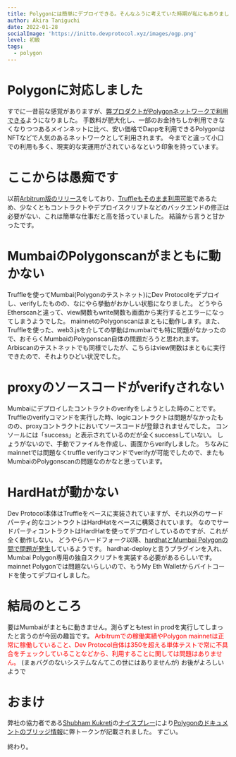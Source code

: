 ```yaml
---
title: Polygonには簡単にデプロイできる。そんなふうに考えていた時期が私にもありました。
author: Akira Taniguchi
date: 2022-01-28
socialImage: 'https://initto.devprotocol.xyz/images/ogp.png'
level: 初級 
tags:
  - polygon
---
```

# Polygonに対応しました
すでに一昔前な感覚がありますが、[弊プロダクトがPolygonネットワークで利用できる](https://twitter.com/devprtcl/status/1480836156434837507?s=20)ようになりました。
手数料が肥大化し、一部のお金持ちしか利用できなくなりつつあるメインネットに比べ、安い価格でDappを利用できるPolygonはNFTなどで人気のあるネットワークとして利用されます。
今までと違って小口での利用も多く、現実的な実運用がされているなという印象を持っています。

# ここからは愚痴です
以前[Arbitrum版のリリース](https://twitter.com/devprtcl/status/1455687580326907906?s=20)をしており、[Truffleもそのまま利用可能](https://trufflesuite.com/boxes/polygon/index.html)であるため、少なくともコントラクトやデプロイスクリプトなどのバックエンドの修正は必要がない、これは簡単な仕事だと高を括っていました。
結論から言うと甘かったです。

# MumbaiのPolygonscanがまともに動かない
Truffleを使ってMumbai(Polygonのテストネット)にDev Protocolをデプロイし、verifyしたものの、なにやら挙動がおかしい状態になりました。
どうやらEtherscanと違って、view関数もwrite関数も画面から実行するとエラーになってしまうようでした。
mainnetのPolygonscanはまともに動作します。また、Truffleを使った、web3.jsを介しての挙動はmumbaiでも特に問題がなかったので、おそらくMumbaiのPolygonscan自体の問題だろうと思われます。
Arbiscanのテストネットでも同様でしたが、こちらはview関数はまともに実行できたので、それよりひどい状況でした。

# proxyのソースコードがverifyされない
Mumbaiにデプロイしたコントラクトのverifyをしようとした時のことです。
Truffleのverifyコマンドを実行した時、logicコントラクトは問題がなかったものの、proxyコントラクトにおいてソースコードが登録されませんでした。
コンソールには「success」と表示されているのだが全くsuccessしていない。
しょうがないので、手動でファイルを作成し、画面からverifyしました。
ちなみにmainnetでは問題なくtruffle verifyコマンドでverifyが可能でしたので、またもMumbaiのPolygonscanの問題なのかなと思っています。

# HardHatが動かない
Dev Protocol本体はTruffleをベースに実装されていますが、それ以外のサードパーティ的なコントラクトはHardHatをベースに構築されています。
なのでサードパーティコントラクトはHardHatを使ってデプロイしているのですが、これが全く動作しない。
どうやらハードフォーク以降、[hardhatとMumbai Polygonの間で問題が発生](https://github.com/nomiclabs/hardhat/issues/2162)しているようです。
hardhat-deployと言うプラグインを入れ、Mumbai Polygon専用の独自スクリプトを実装する必要があるらしいです。
mainnet Polygonでは問題ないらしいので、もうMy Eth Walletからバイトコードを使ってデプロイしました。

# 結局のところ
要はMumbaiがまともに動きません。測らずともtest in prodを実行してしまったと言うのが今回の趣旨です。
<font color="Red">Arbitrumでの稼働実績やPolygon mainnetは正常に稼働していること、Dev Protocol自体は350を超える単体テストで常に不具合をチェックしていることなどから、利用することに関しては問題はありません。</font>
(まぁバグのないシステムなんてこの世にはありませんが)
お後がよろしいようで

# おまけ
弊社の協力者である[Shubham Kukreti](https://twitter.com/ShubhamKukretii)の[ナイスプレー](https://github.com/maticnetwork/matic-docs/pull/744#pullrequestreview-855930236)により[Polygonのドキュメントのブリッジ情報](https://docs.polygon.technology/docs/develop/network-details/mapped-tokens/)に弊トークンが記載されました。
すごい。

終わり。